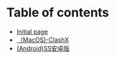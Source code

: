 # Table of contents

* [Initial page](README.md)
* [（MacOS\)-ClashX](macos-clashx.md)
* [\(Android\)SS安卓版](androidss-an-zhuo-ban.md)

